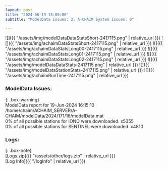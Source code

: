 ```yaml
---
layout: post
title: "2024-06-19 15:00:00"
subtitle: "ModelData Issues: 2; A-CHAIM System Issues: 0"

---
```


![]({{ "/assets/img/modelDataDataStatsShort-2417115.png" | relative_url }})
![]({{ "/assets/img/achaimDataStatsShort-2417115.png" | relative_url }})
![]({{ "/assets/img/achaimDataStatsLong00-2417115.png" | relative_url }})
![]({{ "/assets/img/achaimDataStatsLong01-2417115.png" | relative_url }})
![]({{ "/assets/img/achaimDataStatsLong02-2417115.png" | relative_url }})
![]({{ "/assets/img/modelDataDataStats-2417115.png" | relative_url }})
![]({{ "/assets/img/modelDataStationStats-2417115.png" | relative_url }})
![]({{ "/assets/img/achaimRunTime-2417115.png" | relative_url }})


### ModelData Issues:  
  
{: .box-warning}  
 ModelData report for 19-Jun-2024 16:15:10   
 /home/chaim/ACHAIM_SERVER/A-CHAIM/modelData/2024/171/16/modelData.mat   
 0% of all possible stations for IONO were downloaded. x5355   
 0% of all possible stations for SENTINEL were downloaded. x4810   
  


### Logs:  
  
{: .box-note}  
[Logs.zip]({{ "/assets/other/logs.zip" | relative_url }})  
[Log Info]({{ "/logInfo" | relative_url }})  
